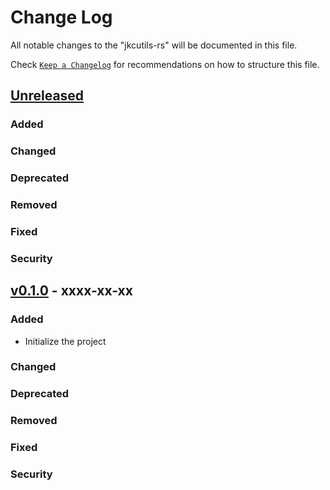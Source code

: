 # Change Log

All notable changes to the "jkcutils-rs" will be documented in this file.

Check [`Keep a Changelog`](http://keepachangelog.com/) for recommendations on how to structure this file.

## [Unreleased](https://github.com/caizhengxin/jkcutils-rs/compare/v0.1.0...HEAD)

### Added

### Changed

### Deprecated

### Removed

### Fixed

### Security

## [v0.1.0](https://github.com/caizhengxin/jkcutils-rs/releases/tag/v0.1.0) - xxxx-xx-xx

### Added

- Initialize the project

### Changed

### Deprecated

### Removed

### Fixed

### Security
